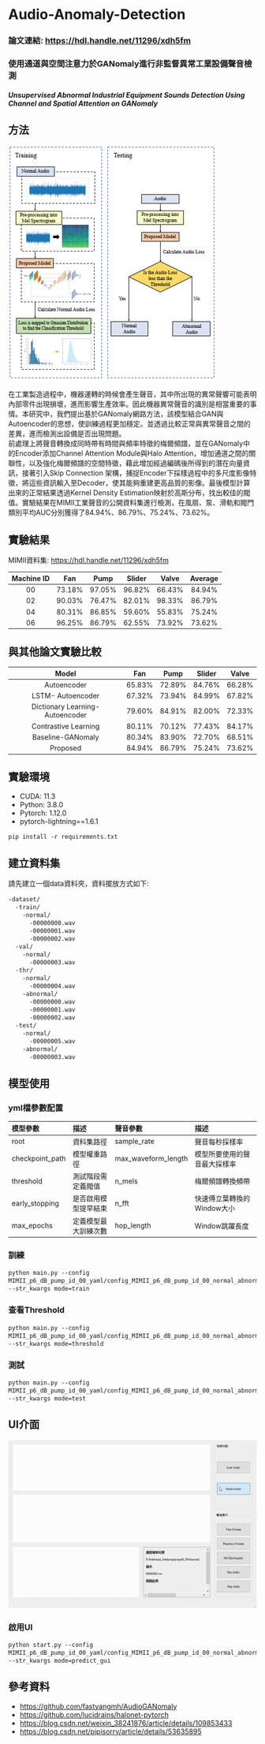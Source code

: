 # Audio-Anomaly-Detection
### 論文連結: <https://hdl.handle.net/11296/xdh5fm>
### 使用通道與空間注意力於GANomaly進行非監督異常工業設備聲音檢測
##### Unsupervised Abnormal Industrial Equipment Sounds Detection Using Channel and Spatial Attention on GANomaly

## 方法
<img src="https://github.com/karta13373580/Audio-Anomaly-Detection/blob/main/result_photo/github_photo/1.PNG">

在工業製造過程中，機器運轉的時候會產生聲音，其中所出現的異常聲響可能表明內部零件出現損壞，進而影響生產效率。因此機器異常聲音的識別是相當重要的事情。本研究中，我們提出基於GANomaly網路方法，該模型結合GAN與Autoencoder的思想，使訓練過程更加穩定。並透過比較正常與異常聲音之間的差異，進而檢測出設備是否出現問題。  
前處理上將聲音轉換成同時帶有時間與頻率特徵的梅爾頻譜，並在GANomaly中的Encoder添加Channel Attention Module與Halo Attention，增加通道之間的關聯性，以及強化梅爾頻譜的空間特徵，藉此增加經過編碼後所得到的潛在向量資訊，接著引入Skip Connection 架構，捕捉Encoder下採樣過程中的多尺度影像特徵，將這些資訊輸入至Decoder，使其能夠重建更高品質的影像。最後模型計算出來的正常結果透過Kernel Density Estimation映射於高斯分布，找出較佳的閥值。實驗結果在MIMII工業聲音的公開資料集進行檢測，在風扇、泵、滑軌和閥門類別平均AUC分別獲得了84.94%、86.79%、75.24%、73.62%。

## 實驗結果
MIMII資料集: <https://hdl.handle.net/11296/xdh5fm>

| Machine ID | Fan | Pump | Slider | Valve | Average |
| :----: | :----: | :----: | :----: | :----: | :----: |
| 00 | 73.18% | 97.05% | 96.82% | 66.43% | 84.94% |
| 02 | 90.03% | 76.47% | 82.01% | 98.33% | 86.79% |
| 04 | 80.31% | 86.85% | 59.60% | 55.83% | 75.24% |
| 06 | 96.25% | 86.79% | 62.55% | 73.92% | 73.62% |

## 與其他論文實驗比較
| Model | Fan | Pump | Slider | Valve |
| :----: | :----: | :----: | :----: | :----: |
| Autoencoder | 65.83% | 72.89% | 84.76% | 66.28% |
| LSTM- Autoencoder | 67.32% | 73.94% | 84.99% | 67.82% |
| Dictionary Learning-Autoencoder | 79.60% | 84.91% | 82.00% | 72.33% |
| Contrastive Learning | 80.11% | 70.12% | 77.43% | 84.17% |
| Baseline-GANomaly | 80.34% | 83.90% | 72.70% | 68.51% |
| Proposed | 84.94% | 86.79% | 75.24% | 73.62% |

## 實驗環境
* CUDA: 11.3
* Python: 3.8.0
* Pytorch: 1.12.0
* pytorch-lightning==1.6.1
```
pip install -r requirements.txt
```

## 建立資料集
請先建立一個data資料夾，資料擺放方式如下: 
```
-dataset/
  -train/
    -normal/
      -00000000.wav
      -00000001.wav
      -00000002.wav
  -val/
    -normal/
      -00000003.wav
  -thr/
    -normal/
      -00000004.wav
    -abnormal/
      -00000000.wav
      -00000001.wav
      -00000002.wav
  -test/
    -normal/
      -00000005.wav
    -abnormal/
      -00000003.wav
```
## 模型使用
### yml檔參數配置


| 模型參數 | 描述 | 聲音參數 | 描述 |
| :---- | :---- | :---- | :---- |
| root | 資料集路徑 | sample_rate | 聲音每秒採樣率 |
| checkpoint_path | 模型權重路徑 | max_waveform_length | 模型所要使用的聲音最大採樣率 |
| threshold | 測試階段需定義閥值 | n_mels | 梅爾頻譜轉換頻帶 |
| early_stopping | 是否啟用模型提早結束 | n_fft | 快速傅立葉轉換的Window大小 |
| max_epochs | 定義模型最大訓練次數 | hop_length | Window跳躍長度 |

### 訓練
```
python main.py --config MIMII_p6_dB_pump_id_00_yaml/config_MIMII_p6_dB_pump_id_00_normal_abnormal_train.yml --str_kwargs mode=train
```
### 查看Threshold
```
python main.py --config MIMII_p6_dB_pump_id_00_yaml/config_MIMII_p6_dB_pump_id_00_normal_abnormal_threshold.yml --str_kwargs mode=threshold
```
### 測試
```
python main.py --config MIMII_p6_dB_pump_id_00_yaml/config_MIMII_p6_dB_pump_id_00_normal_abnormal_test.yml --str_kwargs mode=test
```
## UI介面
<img src="https://github.com/karta13373580/Audio-Anomaly-Detection/blob/main/result_photo/github_photo/UI%E5%BD%B1%E7%89%87%20(online-video-cutter.com).gif">

### 啟用UI
```
python start.py --config MIMII_p6_dB_pump_id_00_yaml/config_MIMII_p6_dB_pump_id_00_normal_abnormal_gui.yml --str_kwargs mode=predict_gui
```
## 參考資料
* <https://github.com/fastyangmh/AudioGANomaly>
* <https://github.com/lucidrains/halonet-pytorch>
* <https://blog.csdn.net/weixin_38241876/article/details/109853433>
* <https://blog.csdn.net/pipisorry/article/details/53635895>
